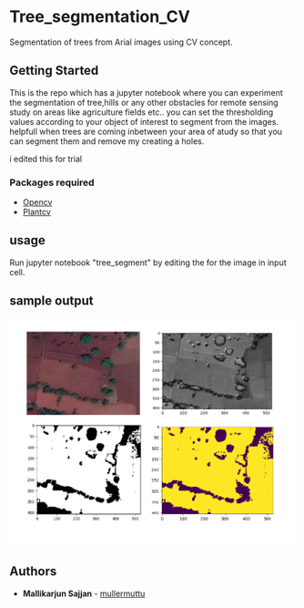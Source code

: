 # Tree_segmentation_CV
Segmentation of trees from Arial images using CV concept.


## Getting Started

This is the repo which has a jupyter notebook where you can experiment the segmentation of tree,hills or any other obstacles for remote sensing study on areas like agriculture fields etc.. you can set the thresholding values according to your object of interest to segment from the images. helpfull when trees are coming inbetween your area of atudy so that you can segment them and remove my creating a holes.

i edited this for trial


### Packages required

* [Opencv](https://opencv.org/)
* [Plantcv](https://plantcv.readthedocs.io/en/stable/)


## usage
Run jupyter notebook "tree_segment" by editing the <path> for the image in input cell.

## sample output

![](Output/result.png)

## Authors

* **Mallikarjun Sajjan**  - [mullermuttu](https://github.com/millermuttu)

